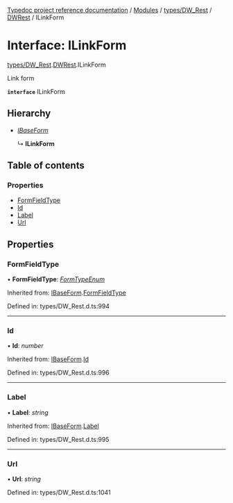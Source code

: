 [Typedoc project reference documentation](../README.md) / [Modules](../modules.md) / [types/DW_Rest](../modules/types_dw_rest.md) / [DWRest](../modules/types_dw_rest.dwrest.md) / ILinkForm

# Interface: ILinkForm

[types/DW_Rest](../modules/types_dw_rest.md).[DWRest](../modules/types_dw_rest.dwrest.md).ILinkForm

Link form

**`interface`** ILinkForm

## Hierarchy

* [*IBaseForm*](types_dw_rest.dwrest.ibaseform.md)

  ↳ **ILinkForm**

## Table of contents

### Properties

- [FormFieldType](types_dw_rest.dwrest.ilinkform.md#formfieldtype)
- [Id](types_dw_rest.dwrest.ilinkform.md#id)
- [Label](types_dw_rest.dwrest.ilinkform.md#label)
- [Url](types_dw_rest.dwrest.ilinkform.md#url)

## Properties

### FormFieldType

• **FormFieldType**: [*FormTypeEnum*](../enums/types_dw_rest.dwrest.formtypeenum.md)

Inherited from: [IBaseForm](types_dw_rest.dwrest.ibaseform.md).[FormFieldType](types_dw_rest.dwrest.ibaseform.md#formfieldtype)

Defined in: types/DW_Rest.d.ts:994

___

### Id

• **Id**: *number*

Inherited from: [IBaseForm](types_dw_rest.dwrest.ibaseform.md).[Id](types_dw_rest.dwrest.ibaseform.md#id)

Defined in: types/DW_Rest.d.ts:996

___

### Label

• **Label**: *string*

Inherited from: [IBaseForm](types_dw_rest.dwrest.ibaseform.md).[Label](types_dw_rest.dwrest.ibaseform.md#label)

Defined in: types/DW_Rest.d.ts:995

___

### Url

• **Url**: *string*

Defined in: types/DW_Rest.d.ts:1041

